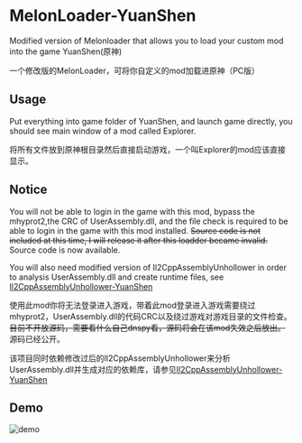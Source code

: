 # MelonLoader-YuanShen
Modified version of Melonloader that allows you to load your custom mod into the game YuanShen(原神)
 
一个修改版的MelonLoader，可将你自定义的mod加载进原神（PC版）

## Usage

Put everything into game folder of YuanShen, and launch game directly, you should see main window of a mod called Explorer.

将所有文件放到原神根目录然后直接启动游戏，一个叫Explorer的mod应该直接显示。

## Notice

You will not be able to login in the game with this mod, bypass the mhyprot2,the CRC of UserAssembly.dll, and the file check is required to be able to login in the game with this mod installed. ~~Source code is not included at this time, I will release it after this loadder became invalid.~~ Source code is now available.

You will also need modified version of Il2CppAssemblyUnhollower in order to analysis UserAssembly.dll and create runtime files, see [Il2CppAssemblyUnhollower-YuanShen](https://github.com/kagurazakasanae/Il2CppAssemblyUnhollower-YuanShen)

使用此mod你将无法登录进入游戏，带着此mod登录进入游戏需要绕过mhyprot2，UserAssembly.dll的代码CRC以及绕过游戏对游戏目录的文件检查。~~目前不开放源码，需要看什么自己dnspy看，源码将会在该mod失效之后放出。~~ 源码已经公开。

该项目同时依赖修改过后的Il2CppAssemblyUnhollower来分析UserAssembly.dll并生成对应的依赖库，请参见[Il2CppAssemblyUnhollower-YuanShen](https://github.com/kagurazakasanae/Il2CppAssemblyUnhollower-YuanShen)



## Demo

![demo](https://raw.githubusercontent.com/kagurazakasanae/MelonLoader-YuanShen/main/111.png)
